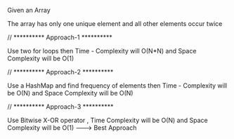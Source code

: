 Given an Array

The array has only one unique element and all other elements occur twice

// ********** Approach-1 ********** 

Use two for loops then Time - Complexity will O(N*N) and Space Complexity will be O(1)
        
// ********** Approach-2 ********** 

Use a HashMap and find frequency of elements then Time - Complexity will be O(N) and Space Complexity will be O(N)

// ********** Approach-3 ********** 

Use Bitwise X-OR operator , Time Complexity will be O(N) and Space Complexity will be O(1) ---> Best Approach

